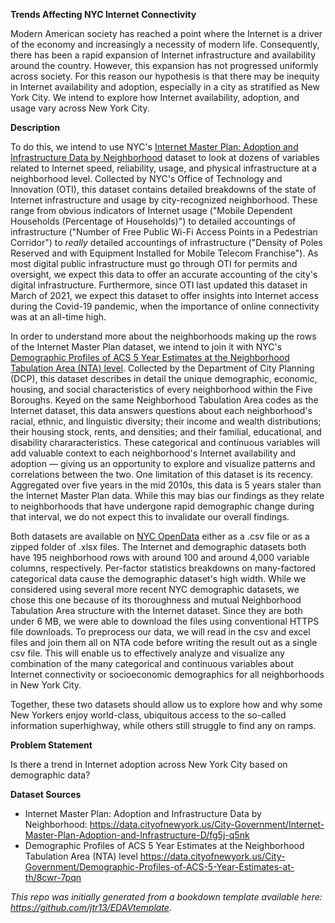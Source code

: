 **Trends Affecting NYC Internet Connectivity**

Modern American society has reached a point where the Internet is a driver of the economy and increasingly a necessity of modern life. Consequently, there has been a rapid expansion of Internet infrastructure and availability around the country. However, this expansion has not progressed uniformly across society. For this reason our hypothesis is that there may be inequity in Internet availability and adoption, especially in a city as stratified as New York City. We intend to explore how Internet availability, adoption, and usage vary across New York City.

**Description**

To do this, we intend to use NYC's [Internet Master Plan: Adoption and Infrastructure Data by Neighborhood](https://data.cityofnewyork.us/City-Government/Internet-Master-Plan-Adoption-and-Infrastructure-D/fg5j-q5nk) dataset to look at dozens of variables related to Internet speed, reliability, usage, and physical infrastructure at a neighborhood level. Collected by NYC's Office of Technology and Innovation (OTI), this dataset contains detailed breakdowns of the state of Internet infrastructure and usage by city-recognized neighborhood. These range from obvious indicators of Internet usage ("Mobile Dependent Households (Percentage of Households)") to detailed accountings of infrastructure ("Number of Free Public Wi-Fi Access Points in a Pedestrian Corridor") to *really* detailed accountings of infrastructure ("Density of Poles Reserved and with Equipment Installed for Mobile Telecom Franchise"). As most digital public infrastructure must go through OTI for permits and oversight, we expect this data to offer an accurate accounting of the city's digital infrastructure. Furthermore, since OTI last updated this dataset in March of 2021, we expect this dataset to offer insights into Internet access during the Covid-19 pandemic, when the importance of online connectivity was at an all-time high.

In order to understand more about the neighborhoods making up the rows of the Internet Master Plan dataset, we intend to join it with NYC's [Demographic Profiles of ACS 5 Year Estimates at the Neighborhood Tabulation Area (NTA) level](https://data.cityofnewyork.us/City-Government/Demographic-Profiles-of-ACS-5-Year-Estimates-at-th/8cwr-7pqn). Collected by the Department of City Planning (DCP), this dataset describes in detail the unique demographic, economic, housing, and social characteristics of every neighborhood within the Five Boroughs. Keyed on the same Neighborhood Tabulation Area codes as the Internet dataset, this data answers questions about each neighborhood's racial, ethnic, and linguistic diversity; their income and wealth distributions; their housing stock, rents, and densities; and their familial, educational, and disability chararacteristics. These categorical and continuous variables will add valuable context to each neighborhood's Internet availability and adoption — giving us an opportunity to explore and visualize patterns and correlations between the two. One limitation of this dataset is its recency. Aggregated over five years in the mid 2010s, this data is 5 years staler than the Internet Master Plan data. While this may bias our findings as they relate to neighborhoods that have undergone rapid demographic change during that interval, we do not expect this to invalidate our overall findings.

Both datasets are available on [NYC OpenData](https://opendata.cityofnewyork.us) either as a .csv file or as a zipped folder of .xlsx files. The Internet and demographic datasets both have 195 neighborhood rows with around 100 and around 4,000 variable columns, respectively. Per-factor statistics breakdowns on many-factored categorical data cause the demographic dataset's high width.  While we considered using several more recent NYC demographic datasets, we chose this one because of its thoroughness and mutual Neighborhood Tabulation Area structure with the Internet dataset. Since they are both under 6 MB, we were able to download the files using conventional HTTPS file downloads. To preprocess our data, we will read in the csv and excel files and join them all on NTA code before writing the result out as a single csv file. This will enable us to effectively analyze and visualize any combination of the many categorical and continuous variables about Internet connectivity or socioeconomic demographics for all neighborhoods in New York City.

Together, these two datasets should allow us to explore how and why some New Yorkers enjoy world-class, ubiquitous access to the so-called information superhighway, while others still struggle to find any on ramps.

**Problem Statement**

Is there a trend in Internet adoption across New York City based on demographic data?

**Dataset Sources**

 - Internet Master Plan: Adoption and Infrastructure Data by Neighborhood:
 https://data.cityofnewyork.us/City-Government/Internet-Master-Plan-Adoption-and-Infrastructure-D/fg5j-q5nk
 - Demographic Profiles of ACS 5 Year Estimates at the Neighborhood Tabulation Area (NTA) level
 https://data.cityofnewyork.us/City-Government/Demographic-Profiles-of-ACS-5-Year-Estimates-at-th/8cwr-7pqn

*This repo was initially generated from a bookdown template available here: https://github.com/jtr13/EDAVtemplate.*	
